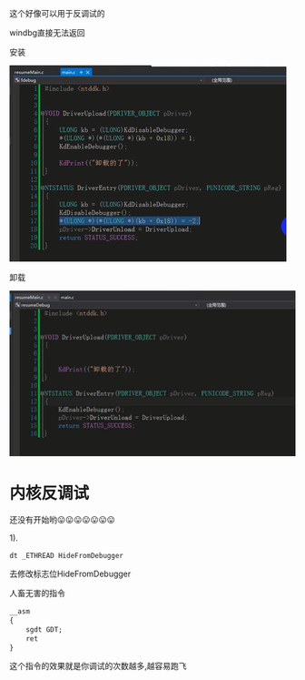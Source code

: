 



这个好像可以用于反调试的

windbg直接无法返回



安装

![image-20231019082131424](img/image-20231019082131424.png)

卸载

![image-20231019082258857](img/image-20231019082258857.png)



# 内核反调试

还没有开始哟😛😛😛😛😛😛😛



1).

```
dt _ETHREAD HideFromDebugger
```

去修改标志位HideFromDebugger

人畜无害的指令

```
__asm
{
    sgdt GDT;
    ret
}
```

这个指令的效果就是你调试的次数越多,越容易跑飞



